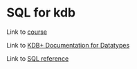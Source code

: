 # SQL for kdb

Link to [course](https://learninghub.kx.com/courses/sql-for-kdb/)

Link to [KDB+ Documentation for Datatypes](https://code.kx.com/q/basics/datatypes/)

Link to [SQL reference](https://www.w3schools.com/sql/)

